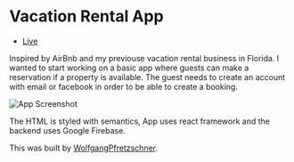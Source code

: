 

# Vacation Rental App 

* [Live](https://evernote-3a9c9.firebaseapp.com/) 



Inspired by AirBnb and my previouse vacation rental business in Florida. I wanted to start working on a basic app where guests can make a reservation if a property is available. The guest needs to create an account with email or facebook in order to be able to create a booking.


![App Screenshot](https://www.dropbox.com/s/9lk0hw5mtt5emvi/Screenshot%202019-01-10%2009.52.58.png?dl=1)

The HTML is styled with semantics, App uses react framework and the backend uses Google Firebase.

This was built by [WolfgangPfretzschner](https://github.com/WolfgangPfretzschner).
